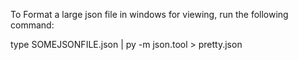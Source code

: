 To Format a large json file in windows for viewing, run the following command:

type SOMEJSONFILE.json | py -m json.tool > pretty.json